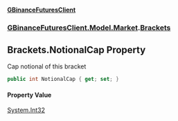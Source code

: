#### [GBinanceFuturesClient](./index.md 'index')
### [GBinanceFuturesClient.Model.Market](./GBinanceFuturesClient-Model-Market.md 'GBinanceFuturesClient.Model.Market').[Brackets](./GBinanceFuturesClient-Model-Market-Brackets.md 'GBinanceFuturesClient.Model.Market.Brackets')
## Brackets.NotionalCap Property
Cap notional of this bracket  
```csharp
public int NotionalCap { get; set; }
```
#### Property Value
[System.Int32](https://docs.microsoft.com/en-us/dotnet/api/System.Int32 'System.Int32')  
